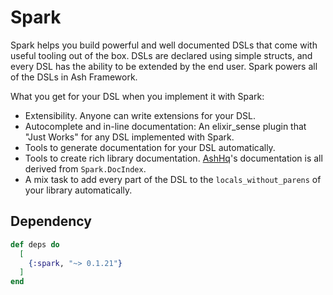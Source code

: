 # Spark

Spark helps you build powerful and well documented DSLs that come with useful tooling out of the box. DSLs are declared using simple structs, and every DSL has the ability to be extended by the end user. Spark powers all of the DSLs in Ash Framework.

What you get for your DSL when you implement it with Spark:

- Extensibility. Anyone can write extensions for your DSL.
- Autocomplete and in-line documentation: An elixir_sense plugin that "Just Works" for any DSL implemented with Spark.
- Tools to generate documentation for your DSL automatically.
- Tools to create rich library documentation. [AshHq](https://ash-hq.com)'s documentation is all derived from `Spark.DocIndex`.
- A mix task to add every part of the DSL to the `locals_without_parens` of your library automatically.

## Dependency

```elixir
def deps do
  [
    {:spark, "~> 0.1.21"}
  ]
end
```
